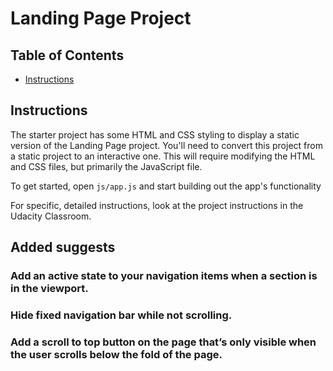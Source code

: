 # Landing Page Project

## Table of Contents

* [Instructions](#instructions)

## Instructions

The starter project has some HTML and CSS styling to display a static version of the Landing Page project. You'll need to convert this project from a static project to an interactive one. This will require modifying the HTML and CSS files, but primarily the JavaScript file.

To get started, open `js/app.js` and start building out the app's functionality

For specific, detailed instructions, look at the project instructions in the Udacity Classroom.

## Added suggests
### Add an active state to your navigation items when a section is in the viewport.

### Hide fixed navigation bar while not scrolling.

### Add a scroll to top button on the page that’s only visible when the user scrolls below the fold of the page.
